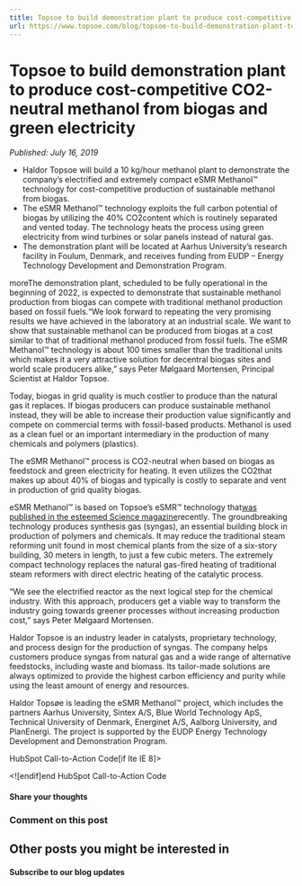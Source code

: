```yaml
---
title: Topsoe to build demonstration plant to produce cost-competitive CO2-neutral methanol from biogas and green electricity
url: https://www.topsoe.com/blog/topsoe-to-build-demonstration-plant-to-produce-cost-competitive-co2-neutral-methanol-from-biogas-and-green-electricity#main-content
---
```


# Topsoe to build demonstration plant to produce cost-competitive CO2-neutral methanol from biogas and green electricity

*Published: July 16, 2019*

- Haldor Topsoe will build a 10 kg/hour methanol plant to demonstrate the company’s electrified and extremely compact eSMR Methanol™ technology for cost-competitive production of sustainable methanol from biogas.
- The eSMR Methanol™ technology exploits the full carbon potential of biogas by utilizing the 40% CO2content which is routinely separated and vented today. The technology heats the process using green electricity from wind turbines or solar panels instead of natural gas.
- The demonstration plant will be located at Aarhus University’s research facility in Foulum, Denmark, and receives funding from EUDP – Energy Technology Development and Demonstration Program.

moreThe demonstration plant, scheduled to be fully operational in the beginning of 2022, is expected to demonstrate that sustainable methanol production from biogas can compete with traditional methanol production based on fossil fuels.“We look forward to repeating the very promising results we have achieved in the laboratory at an industrial scale. We want to show that sustainable methanol can be produced from biogas at a cost similar to that of traditional methanol produced from fossil fuels. The eSMR Methanol™ technology is about 100 times smaller than the traditional units which makes it a very attractive solution for decentral biogas sites and world scale producers alike,” says Peter Mølgaard Mortensen, Principal Scientist at Haldor Topsoe.

Today, biogas in grid quality is much costlier to produce than the natural gas it replaces. If biogas producers can produce sustainable methanol instead, they will be able to increase their production value significantly and compete on commercial terms with fossil-based products. Methanol is used as a clean fuel or an important intermediary in the production of many chemicals and polymers (plastics).

The eSMR Methanol™ process is CO2-neutral when based on biogas as feedstock and green electricity for heating. It even utilizes the CO2that makes up about 40% of biogas and typically is costly to separate and vent in production of grid quality biogas.

eSMR Methanol™ is based on Topsoe’s eSMR™ technology that[was published in the esteemed Science magazine](/article-in-science-extremely-compact-reactor-has-potential-to-reduce-global-co2-emissions-significantly)recently. The groundbreaking technology produces synthesis gas (syngas), an essential building block in production of polymers and chemicals. It may reduce the traditional steam reforming unit found in most chemical plants from the size of a six-story building, 30 meters in length, to just a few cubic meters. The extremely compact technology replaces the natural gas-fired heating of traditional steam reformers with direct electric heating of the catalytic process.

“We see the electrified reactor as the next logical step for the chemical industry. With this approach, producers get a viable way to transform the industry going towards greener processes without increasing production cost,” says Peter Mølgaard Mortensen.

Haldor Topsoe is an industry leader in catalysts, proprietary technology, and process design for the production of syngas. The company helps customers produce syngas from natural gas and a wide range of alternative feedstocks, including waste and biomass. Its tailor-made solutions are always optimized to provide the highest carbon efficiency and purity while using the least amount of energy and resources.

Haldor Topsøe is leading the eSMR Methanol™ project, which includes the partners Aarhus University, Sintex A/S, Blue World Technology ApS, Technical University of Denmark, Energinet A/S, Aalborg University, and PlanEnergi. The project is supported by the EUDP Energy Technology Development and Demonstration Program.

HubSpot Call-to-Action Code[if lte IE 8]><div id="hs-cta-ie-element"></div><![endif][](https://cta-redirect.hubspot.com/cta/redirect/2115834/57c4a769-9599-490c-a93b-8baa88d89261)end HubSpot Call-to-Action Code

#### Share your thoughts

### Comment on this post

## Other posts you might be interested in

#### Subscribe to our blog updates